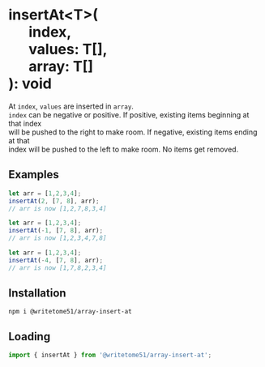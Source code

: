 # insertAt\<T\>(<br>&nbsp;&nbsp;&nbsp;&nbsp;&nbsp;&nbsp;index,<br>&nbsp;&nbsp;&nbsp;&nbsp;&nbsp;&nbsp;values: T[],<br>&nbsp;&nbsp;&nbsp;&nbsp;&nbsp;&nbsp;array: T[]<br>): void

At `index`, `values` are inserted in `array`.   
`index` can be negative or positive.  If positive, existing items beginning at that index   
will be pushed to the right to make room.  If negative, existing items ending at that  
index will be pushed to the left to make room.  No items get removed.

## Examples
```js
let arr = [1,2,3,4];   
insertAt(2, [7, 8], arr);  
// arr is now [1,2,7,8,3,4]

let arr = [1,2,3,4];   
insertAt(-1, [7, 8], arr);  
// arr is now [1,2,3,4,7,8]

let arr = [1,2,3,4];   
insertAt(-4, [7, 8], arr);  
// arr is now [1,7,8,2,3,4]
```

## Installation
`npm i @writetome51/array-insert-at`


## Loading
```js
import { insertAt } from '@writetome51/array-insert-at';
```
